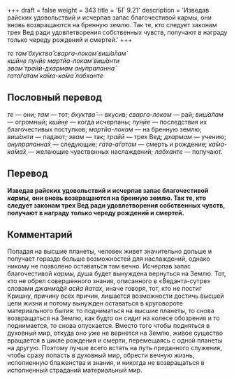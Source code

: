 +++
draft = false
weight = 343
title = 'БГ 9.21'
description = 'Изведав райских удовольствий и исчерпав запас благочестивой кармы, они вновь возвращаются на бренную землю. Так те, кто следует законам трех Вед ради удовлетворения собственных чувств, получают в награду только череду рождений и смертей.'
+++

_те там̇ бхуктва̄ сварга-локам̇ виш́а̄лам̇  
кшӣн̣е пун̣йе мартйа-локам̇ виш́анти  
эвам̇ трайӣ-дхармам анупрапанна̄  
гата̄гатам̇ ка̄ма-ка̄ма̄ лабханте_

## Пословный перевод

_те_ — они; _там_ — тот; _бхуктва̄_ — вкусив; _сварга_\-_локам_ — рай; _виш́а̄лам_ — огромный; _кшӣн̣е_ — когда исчерпаны; _пун̣йе_ — последствия их благочестивых поступков; _мартйа_\-_локам_ — на бренную землю; _виш́анти_ — падают; _эвам_ — так; _трайӣ_ — трех Вед; _дхармам_ — учению; _анупрапанна̄х̣_ — следующие; _гата_\-_а̄гатам_ — смерть и рождение; _ка̄ма_\-_ка̄ма̄х̣_ — желающие чувственных наслаждений; _лабханте_ — получают.

## Перевод

**Изведав райских удовольствий и исчерпав запас благочестивой _кармы,_ они вновь возвращаются на бренную землю. Так те, кто следует законам трех Вед ради удовлетворения собственных чувств, получают в награду только череду рождений и смертей.**

## Комментарий

Попадая на высшие планеты, человек живет значительно дольше и получает гораздо больше возможностей для наслаждений, однако никому не позволено оставаться там вечно. Исчерпав запас благочестивой _кармы,_ душа будет вынуждена вернуться на Землю. Тот, кто не обрел совершенного знания, описанного в «Веданта-сутре» словами _джанма̄дй асйа йатах̣,_ иначе говоря, тот, кто не постиг Кришну, причину всех причин, лишается возможности достичь высшей цели жизни и потому вынужден оставаться в круговороте материального бытия: то подниматься на высшие планеты, то снова возвращаться на Землю, как будто он сидит на колесе обозрения и то поднимается, то снова опускается. Вместо того чтобы подняться в духовный мир, откуда оно уже не вернется на Землю, живое существо вращается в цикле рождения и смерти, перемещаясь с одной планеты на другую. Поэтому лучше всего встать на путь преданного служения, чтобы сразу попасть в духовный мир, обрести вечную жизнь, исполненную блаженства и знания, и никогда не возвращаться в исполненный страданий материальный мир.

